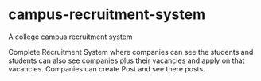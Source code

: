 # campus-recruitment-system
A college campus recruitment system

Complete Recruitment System where companies can see the students and students can also see companies plus their vacancies and apply on that vacancies. Companies can create Post and see there posts. 
